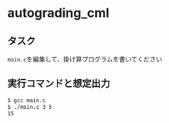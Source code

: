 # autograding_cml

## タスク
`main.c`を編集して、掛け算プログラムを書いてください

## 実行コマンドと想定出力
```bash
$ gcc main.c
$ ./main.c 3 5
15
```
